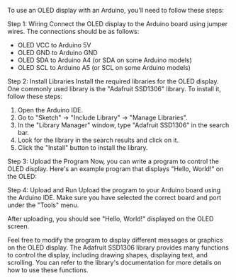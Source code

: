 To use an OLED display with an Arduino, you'll need to follow these steps:

Step 1: Wiring
Connect the OLED display to the Arduino board using jumper wires. The connections should be as follows:

- OLED VCC to Arduino 5V
- OLED GND to Arduino GND
- OLED SDA to Arduino A4 (or SDA on some Arduino models)
- OLED SCL to Arduino A5 (or SCL on some Arduino models)

Step 2: Install Libraries
Install the required libraries for the OLED display. One commonly used library is the "Adafruit SSD1306" library. To install it, follow these steps:

1. Open the Arduino IDE.
2. Go to "Sketch" -> "Include Library" -> "Manage Libraries".
3. In the "Library Manager" window, type "Adafruit SSD1306" in the search bar.
4. Look for the library in the search results and click on it.
5. Click the "Install" button to install the library.

Step 3: Upload the Program
Now, you can write a program to control the OLED display. Here's an example program that displays "Hello, World!" on the OLED:

Step 4: Upload and Run
Upload the program to your Arduino board using the Arduino IDE. Make sure you have selected the correct board and port under the "Tools" menu.

After uploading, you should see "Hello, World!" displayed on the OLED screen.

Feel free to modify the program to display different messages or graphics on the OLED display. The Adafruit SSD1306 library provides many functions to control the display, including drawing shapes, displaying text, and scrolling. You can refer to the library's documentation for more details on how to use these functions.
